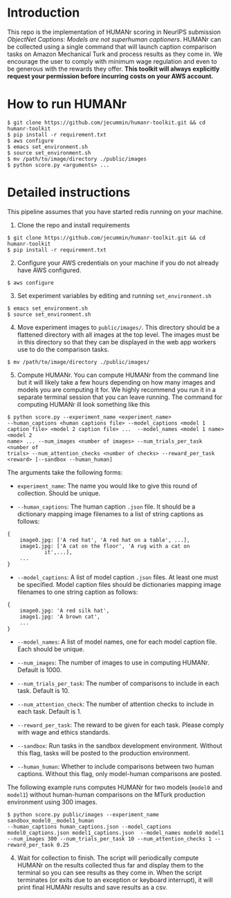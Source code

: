 # Introduction

This repo is the implementation of  HUMANr scoring in NeurIPS submission _ObjectNet Captions: Models are
not superhuman captioners_. HUMANr can be collected using a single
command that will launch caption comparison tasks on Amazon Mechanical
Turk and process results as they come in. We encourage the user to
comply with minimum wage regulation and even to be generous with the
rewards they offer. **This toolkit will always explicitly request your permission before incurring costs on your AWS account.**

# How to run HUMANr

```(bash)
$ git clone https://github.com/jecummin/humanr-toolkit.git && cd humanr-toolkit
$ pip install -r requirement.txt
$ aws configure
$ emacs set_environment.sh
$ source set_environment.sh
$ mv /path/to/image/directory ./public/images
$ python score.py <arguments> ...
```


# Detailed instructions

This pipeline assumes that you have started redis running on your
machine.

1. Clone the repo and install requirements

```(bash)
$ git clone https://github.com/jecummin/humanr-toolkit.git && cd humanr-toolkit
$ pip install -r requirement.txt
```

2. Configure your AWS credentials on your machine if you do not already have AWS configured.

```(bash)
$ aws configure
```

3. Set experiment variables by editing and running `set_environment.sh`

```(bash)
$ emacs set_environment.sh
$ source set_environment.sh
```

4. Move experiment images to `public/images/`. This directory should
be a flattened directory with all images at the top level. The images
must be in this directory so that they can be displayed in the web app
workers use to do the comparison tasks.

```(bash)
$ mv /path/to/image/directory ./public/images/
```

5. Compute HUMANr. You can compute HUMANr from the command line but it
will likely take a few hours depending on how many images and models
you are computing it for. We highly recommend you run it in a separate
terminal session that you can leave running. The command for computing
HUMANr ill look something like this

```(bash)
$ python score.py --experiment_name <experiment_name>
--human_captions <human captions file> --model_captions <model 1
caption file> <model 2 caption file> ...  --model_names <model 1 name> <model 2
name> ... --num_images <number of images> --num_trials_per_task <number of
trials> --num_attention_checks <number of checks> --reward_per_task
<reward> [--sandbox --human_human]
```

The arguments take the following forms:

* `experiment_name`: The name you would like to give this round of
  collection. Should be unique.
  
* `--human_captions`: The human caption `.json` file. It should be a
  dictionary mapping image filenames to a list of string captions as
  follows:

```(python)
{
	image0.jpg: ['A red hat', 'A red hat on a table', ...],
	image1.jpg: ['A cat on the floor', 'A rug with a cat on
		    it',...],
	...
}
```

* `--model_captions`: A list of model caption `.json` files. At least one
  must be specified. Model caption files should be dictionaries
  mapping image filenames to one string caption as follows:

```(python)
{
	image0.jpg: 'A red silk hat',
	image1.jpg: 'A brown cat',
	...
}
```

* `--model_names`: A list of model names, one for each model caption
  file. Each should be unique.

* `--num_images`: The number of images to use in computing
  HUMANr. Default is 1000.

* `--num_trials_per_task`: The number of comparisons to include in
  each task. Default is 10.

* `--num_attention_check`: The number of attention checks to include
  in each task. Default is 1.

* `--reward_per_task`: The reward to be given for each task. Please
  comply with wage and ethics standards.

* `--sandbox`: Run tasks in the sandbox development
  environment. Without this flag, tasks will be posted to the
  production environment.

* `--human_human`: Whether to include comparisons between two human
  captions. Without this flag, only model-human comparisons are posted.

The following example runs computes HUMANr for two models (`model0`
and `model1`) without human-human comparisons on the MTurk production
environment using 300 images.

```(bash)
$ python score.py public/images --experiment_name sandbox_model0__model1_human
--human_captions human_captions.json --model_captions model0_captions.json model1_captions.json  --model_names model0 model1 --num_images 300 --num_trials_per_task 10 --num_attention_checks 1 --reward_per_task 0.25

```

4. Wait for collection to finish. The script will periodically compute
HUMANr on the results collected thus far and display them to the
terminal so you can see results as they come in. When the script
terminates (or exits due to an exception or keyboard interrupt), it
will print final HUMANr results and save results as a csv.
